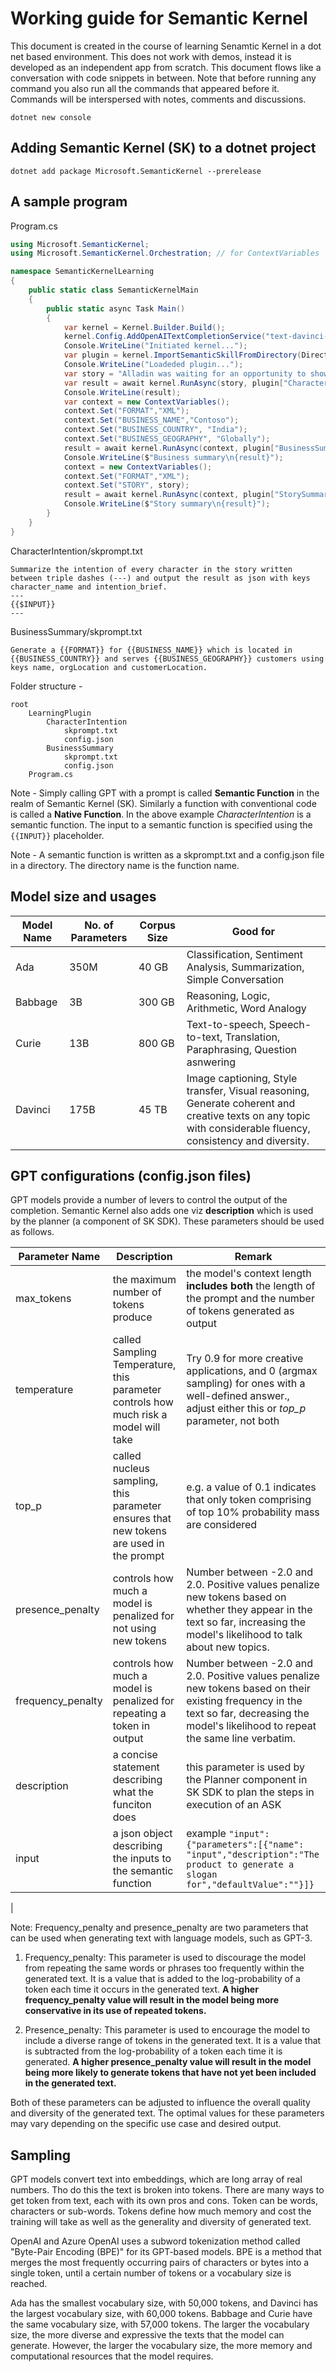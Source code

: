 # Working guide for Semantic Kernel

This document is created in the course of learning Senamtic Kernel in a dot net based environment.
This does not work with demos, instead it is developed as an independent app from scratch.
This document flows like a conversation with code snippets in between. Note that before running any
command you also run all the commands that appeared before it. Commands will be interspersed with notes, comments and discussions.

`dotnet new console`

## Adding Semantic Kernel (SK) to a dotnet project
`dotnet add package Microsoft.SemanticKernel --prerelease`

## A sample program

Program.cs
```C#
using Microsoft.SemanticKernel;
using Microsoft.SemanticKernel.Orchestration; // for ContextVariables

namespace SemanticKernelLearning
{
    public static class SemanticKernelMain
    {
        public static async Task Main()
        {
            var kernel = Kernel.Builder.Build();
            kernel.Config.AddOpenAITextCompletionService("text-davinci-003", "sk-SECRET-GOES-HERE");
            Console.WriteLine("Initiated kernel...");
            var plugin = kernel.ImportSemanticSkillFromDirectory(Directory.GetCurrentDirectory(),"LearningPlugin");
            Console.WriteLine("Loadeded plugin...");
            var story = "Alladin was waiting for an opportunity to show to the King his prowess with sword and diplomacy. By convincing the King that he's a worthy suitor for the former's daughter he'd be able to make a compelling case while asking for Jasmine's hand in marraige. Jasmine also loved Alladin but was scared to confess her feelings out loud, even to Alladin. So she would surreptiously plead in his favour infront of the King. The old King was worried about the future of his state and his daughter. He was actively seeking matches for his dauther. Meanwhile the evil Vizier Vladimir was plotting to usurp the throne.";
            var result = await kernel.RunAsync(story, plugin["CharacterIntention"]);
            Console.WriteLine(result);
            var context = new ContextVariables();
            context.Set("FORMAT","XML");
            context.Set("BUSINESS_NAME","Contoso");
            context.Set("BUSINESS_COUNTRY", "India");
            context.Set("BUSINESS_GEOGRAPHY", "Globally");
            result = await kernel.RunAsync(context, plugin["BusinessSummary"]);
            Console.WriteLine($"Business summary\n{result}");
            context = new ContextVariables();
            context.Set("FORMAT","XML");
            context.Set("STORY", story);
            result = await kernel.RunAsync(context, plugin["StorySummarizer"]);
            Console.WriteLine($"Story summary\n{result}");
        }
    }
}
```
CharacterIntention/skprompt.txt
```
Summarize the intention of every character in the story written between triple dashes (---) and output the result as json with keys character_name and intention_brief.
---
{{$INPUT}}
---
```
BusinessSummary/skprompt.txt
```
Generate a {{FORMAT}} for {{BUSINESS_NAME}} which is located in {{BUSINESS_COUNTRY}} and serves {{BUSINESS_GEOGRAPHY}} customers using keys name, orgLocation and customerLocation.
```

Folder structure -

    root
        LearningPlugin
            CharacterIntention
                skprompt.txt
                config.json
            BusinessSummary
                skprompt.txt
                config.json
        Program.cs

Note - Simply calling GPT with a prompt is called **Semantic Function** in the realm of Semantic Kernel (SK). Similarly a function with conventional code is called a **Native Function**. In the above example *CharacterIntention* is a semantic function. The input to a semantic function is specified using the `{{INPUT}}` placeholder.

Note - A semantic function is written as a skprompt.txt and a config.json file in a directory. The directory name is the function name.

## Model size and usages

| Model Name | No. of Parameters | Corpus Size | Good for                                                                                                                                                    |
| ---------- | ----------------- | ----------- | ----------------------------------------------------------------------------------------------------------------------------------------------------------- |
| Ada        | 350M              | 40 GB       | Classification, Sentiment Analysis, Summarization, Simple Conversation                                                                                      |
| Babbage    | 3B                | 300 GB      | Reasoning, Logic, Arithmetic, Word Analogy                                                                                                                  |
| Curie      | 13B               | 800 GB      | Text-to-speech, Speech-to-text, Translation, Paraphrasing, Question asnwering                                                                               |
| Davinci    | 175B              | 45 TB       | Image captioning, Style transfer, Visual reasoning, Generate coherent and creative texts on any topic with considerable fluency, consistency and diversity. |

## GPT configurations (config.json files)

GPT models provide a number of levers to control the output of the completion. Semantic Kernel also adds one viz **description** which is used by the planner (a component of SK SDK). These parameters should be used as follows.

| Parameter Name | Description                                                                            | Remark                                                                                                                                                  |
| -------------- | -------------------------------------------------------------------------------------- | ------------------------------------------------------------------------------------------------------------------------------------------------------- |
| max_tokens     | the maximum number of tokens produce                                                   | the model's context length **includes both** the length of the prompt and the number of tokens generated as output                                      |
| temperature    | called Sampling Temperature, this parameter controls how much risk a model will take   | Try 0.9 for more creative applications, and 0 (argmax sampling) for ones with a well-defined answer., adjust either this or *top_p* parameter, not both |
| top_p          | called nucleus sampling, this parameter ensures that new tokens are used in the prompt | e.g. a value of 0.1 indicates that only token comprising of top 10% probability mass are considered                                                     |
| presence_penalty | controls how much a model is penalized for not using new tokens | Number between -2.0 and 2.0. Positive values penalize new tokens based on whether they appear in the text so far, increasing the model's likelihood to talk about new topics.|
| frequency_penalty | controls how much a model is penalized for repeating a token in output | Number between -2.0 and 2.0. Positive values penalize new tokens based on their existing frequency in the text so far, decreasing the model's likelihood to repeat the same line verbatim. |
| description | a concise statement describing what the funciton does | this parameter is used by the Planner component in SK SDK to plan the steps in execution of an ASK |
| input | a json object describing the inputs to the semantic function | example `"input": {"parameters":[{"name": "input","description":"The product to generate a slogan for","defaultValue":""}]}`
|

Note: Frequency_penalty and presence_penalty are two parameters that can be used when generating text with language models, such as GPT-3.

1. Frequency_penalty: This parameter is used to discourage the model from repeating the same words or phrases too frequently within the generated text. It is a value that is added to the log-probability of a token each time it occurs in the generated text. **A higher frequency_penalty value will result in the model being more conservative in its use of repeated tokens.**

2. Presence_penalty: This parameter is used to encourage the model to include a diverse range of tokens in the generated text. It is a value that is subtracted from the log-probability of a token each time it is generated. **A higher presence_penalty value will result in the model being more likely to generate tokens that have not yet been included in the generated text.**

Both of these parameters can be adjusted to influence the overall quality and diversity of the generated text. The optimal values for these parameters may vary depending on the specific use case and desired output.

## Sampling

GPT models convert text into embeddings, which are long array of real numbers. Tho do this the text is broken into tokens. There are many ways to get token from text, each with its own pros and cons. Token can be words, characters or sub-words. Tokens define how much memory and cost the training will take as well as the generality and diversity of generated text.

OpenAI and Azure OpenAI uses a subword tokenization method called "Byte-Pair Encoding (BPE)" for its GPT-based models. BPE is a method that merges the most frequently occurring pairs of characters or bytes into a single token, until a certain number of tokens or a vocabulary size is reached.

Ada has the smallest vocabulary size, with 50,000 tokens, and Davinci has the largest vocabulary size, with 60,000 tokens. Babbage and Curie have the same vocabulary size, with 57,000 tokens. The larger the vocabulary size, the more diverse and expressive the texts that the model can generate. However, the larger the vocabulary size, the more memory and computational resources that the model requires.